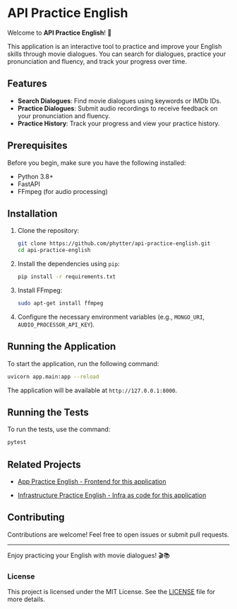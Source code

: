 # API Practice English

Welcome to **API Practice English**! 🎉

This application is an interactive tool to practice and improve your English skills through movie dialogues. You can search for dialogues, practice your pronunciation and fluency, and track your progress over time.

## Features

- **Search Dialogues**: Find movie dialogues using keywords or IMDb IDs.
- **Practice Dialogues**: Submit audio recordings to receive feedback on your pronunciation and fluency.
- **Practice History**: Track your progress and view your practice history.

## Prerequisites

Before you begin, make sure you have the following installed:

- Python 3.8+
- FastAPI
- FFmpeg (for audio processing)

## Installation

1. Clone the repository:

    ```bash
    git clone https://github.com/phytter/api-practice-english.git
    cd api-practice-english
    ```

2. Install the dependencies using `pip`:

    ```bash
    pip install -r requirements.txt
    ```

3. Install FFmpeg:

    ```bash
    sudo apt-get install ffmpeg
    ```

4. Configure the necessary environment variables (e.g., `MONGO_URI`, `AUDIO_PROCESSOR_API_KEY`).

## Running the Application

To start the application, run the following command:

```bash
uvicorn app.main:app --reload
```

The application will be available at `http://127.0.0.1:8000`.

## Running the Tests

To run the tests, use the command:

```bash
pytest
```

## Related Projects

- [App Practice English - Frontend for this application](https://github.com/phytter/app-practice-english)

- [Infrastructure Practice English - Infra as code for this application](https://github.com/phytter/infrastructure-practice-english)

## Contributing

Contributions are welcome! Feel free to open issues or submit pull requests.

---

Enjoy practicing your English with movie dialogues! 🎬📚

### License

This project is licensed under the MIT License. See the [LICENSE](LICENSE) file for more details.
